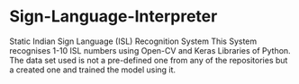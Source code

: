 # Sign-Language-Interpreter
Static Indian Sign Language (ISL) Recognition System
 This System recognises 1-10 ISL numbers using Open-CV and Keras Libraries of Python.
 The data set used is not a pre-defined one from any of the repositories but a created one and trained the model using it.
